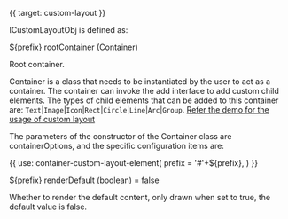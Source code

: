 {{ target: custom-layout }}

ICustomLayoutObj is defined as:

${prefix} rootContainer (Container)

Root container.

Container is a class that needs to be instantiated by the user to act as a container. The container can invoke the add interface to add custom child elements. The types of child elements that can be added to this container are: `Text`|`Image`|`Icon`|`Rect`|`Circle`|`Line`|`Arc`|`Group`. [Refer the demo for the usage of custom layout](../demo/custom-render/custom-cell-layout)

The parameters of the constructor of the Container class are containerOptions, and the specific configuration items are:

{{ use: container-custom-layout-element(
    prefix =  '#'+${prefix},
) }}

${prefix} renderDefault (boolean) = false

Whether to render the default content, only drawn when set to true, the default value is false.